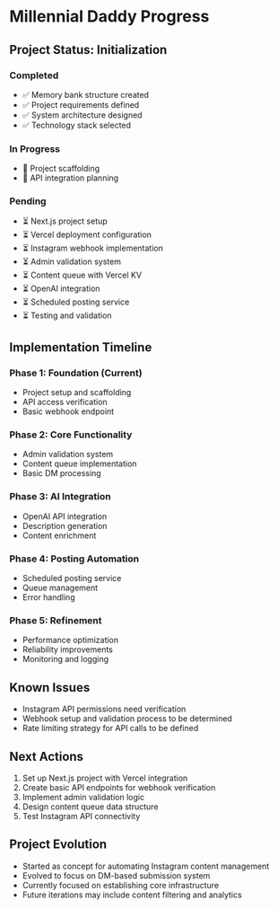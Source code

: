 # Millennial Daddy Progress

## Project Status: Initialization

### Completed
- ✅ Memory bank structure created
- ✅ Project requirements defined
- ✅ System architecture designed
- ✅ Technology stack selected

### In Progress
- 🔄 Project scaffolding
- 🔄 API integration planning

### Pending
- ⏳ Next.js project setup
- ⏳ Vercel deployment configuration
- ⏳ Instagram webhook implementation
- ⏳ Admin validation system
- ⏳ Content queue with Vercel KV
- ⏳ OpenAI integration
- ⏳ Scheduled posting service
- ⏳ Testing and validation

## Implementation Timeline

### Phase 1: Foundation (Current)
- Project setup and scaffolding
- API access verification
- Basic webhook endpoint

### Phase 2: Core Functionality
- Admin validation system
- Content queue implementation
- Basic DM processing

### Phase 3: AI Integration
- OpenAI API integration
- Description generation
- Content enrichment

### Phase 4: Posting Automation
- Scheduled posting service
- Queue management
- Error handling

### Phase 5: Refinement
- Performance optimization
- Reliability improvements
- Monitoring and logging

## Known Issues
- Instagram API permissions need verification
- Webhook setup and validation process to be determined
- Rate limiting strategy for API calls to be defined

## Next Actions
1. Set up Next.js project with Vercel integration
2. Create basic API endpoints for webhook verification
3. Implement admin validation logic
4. Design content queue data structure
5. Test Instagram API connectivity

## Project Evolution
- Started as concept for automating Instagram content management
- Evolved to focus on DM-based submission system
- Currently focused on establishing core infrastructure
- Future iterations may include content filtering and analytics
